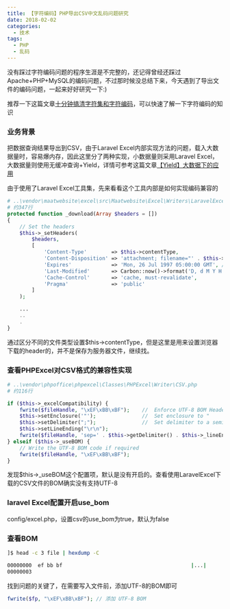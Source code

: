 ```yaml
---
title: 【字符编码】PHP导出CSV中文乱码问题研究
date: 2018-02-02
categories:
  - 技术
tags: 
  - PHP 
  - 乱码
---
```


没有踩过字符编码问题的程序生涯是不完整的，还记得曾经还踩过Apache+PHP+MySQL的编码问题，不过那时候没总结下来，今天遇到了导出文件的编码问题，一起来好好研究一下:)

推荐一下这篇文章[十分钟搞清字符集和字符编码](http://cenalulu.github.io/linux/character-encoding/ "十分钟搞清字符集和字符编码")，可以快速了解一下字符编码的知识

### 业务背景

把数据查询结果导出到CSV，由于Laravel Excel内部实现方法的问题，载入大数据量时，容易爆内存，因此这里分了两种实现，小数据量则采用Laravel Excel，大数据量则使用无缓冲查询+Yield，详情可参考这篇文章[【Yield】大数据下的应用](http://www.funsoul.org/?p=295 "【Yield】大数据下的应用")

由于使用了Laravel Excel工具集，先来看看这个工具内部是如何实现编码兼容的
```php
# ..\vendor\maatwebsite\excel\src\Maatwebsite\Excel\Writers\LaravelExcelWriter.php
# 约347行
protected function _download(Array $headers = [])
{
    // Set the headers
    $this->_setHeaders(
        $headers,
        [
            'Content-Type'        => $this->contentType,
            'Content-Disposition' => 'attachment; filename="' . $this->filename . '.' . $this->ext . '"',
            'Expires'             => 'Mon, 26 Jul 1997 05:00:00 GMT', // Date in the past
            'Last-Modified'       => Carbon::now()->format('D, d M Y H:i:s'),
            'Cache-Control'       => 'cache, must-revalidate',
            'Pragma'              => 'public'
        ]
    );

    ...
    ..
    .
}
```
通过区分不同的文件类型设置$this->contentType，但是这里是用来设置浏览器下载的header的，并不是保存为服务器文件，继续找。


### 查看PHPExcel对CSV格式的兼容性实现
```php
# ..\vendor\phpoffice\phpexcel\Classes\PHPExcel\Writer\CSV.php
# 约116行

if ($this->_excelCompatibility) {
	fwrite($fileHandle, "\xEF\xBB\xBF");	//	Enforce UTF-8 BOM Header
	$this->setEnclosure('"');				//	Set enclosure to "
	$this->setDelimiter(";");			    //	Set delimiter to a semi-colon
    $this->setLineEnding("\r\n");
	fwrite($fileHandle, 'sep=' . $this->getDelimiter() . $this->_lineEnding);
} elseif ($this->_useBOM) {
	// Write the UTF-8 BOM code if required
	fwrite($fileHandle, "\xEF\xBB\xBF");
}
```

发现$this->_useBOM这个配置项，默认是没有开启的。查看使用LaravelExcel下载的CSV文件的BOM确实没有支持UTF-8

### laravel Excel配置开启use_bom
config/excel.php，设置csv的use_bom为true，默认为false

### 查看BOM
```bash
]$ head -c 3 file | hexdump -C

00000000  ef bb bf                                          |...|
00000003
```

找到问题的关键了，在需要写入文件前，添加UTF-8的BOM即可
```php
fwrite($fp, "\xEF\xBB\xBF"); // 添加 UTF-8 BOM
```